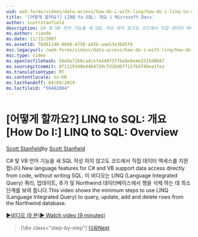 ```yaml
---
uid: web-forms/videos/data-access/how-do-i-with-linq/how-do-i-linq-to-sql-overview
title: '[어떻게 할까요?] LINQ to SQL: 개요 | Microsoft Docs'
author: scottstanfield
description: C# 및 VB 언어 기능을 새 SQL 작성 하지 않고도 코드에서 직접 데이터 액세스를 지원 합니다. 이 비디오에서는 LINQ (언어 정수...를 사용 하는 최소 단계 보여 줍니다.
ms.author: riande
ms.date: 11/15/2007
ms.assetid: f8d01146-8048-4750-a43b-aae53e3bd5f6
msc.legacyurl: /web-forms/videos/data-access/how-do-i-with-linq/how-do-i-linq-to-sql-overview
msc.type: video
ms.openlocfilehash: 56dda72b8cadcef4449f3ff6e8e8e4e3315d0687
ms.sourcegitcommit: 0f1119340e4464720cfd16d0ff15764746ea1fea
ms.translationtype: MT
ms.contentlocale: ko-KR
ms.lasthandoff: 04/09/2019
ms.locfileid: "59402884"
---
```

# <a name="how-do-i-linq-to-sql-overview"></a><span data-ttu-id="506cb-104">[어떻게 할까요?] LINQ to SQL: 개요</span><span class="sxs-lookup"><span data-stu-id="506cb-104">[How Do I:] LINQ to SQL: Overview</span></span>

<span data-ttu-id="506cb-105">[Scott Stanfield](https://github.com/scottstanfield)</span><span class="sxs-lookup"><span data-stu-id="506cb-105">by [Scott Stanfield](https://github.com/scottstanfield)</span></span>

<span data-ttu-id="506cb-106">C# 및 VB 언어 기능을 새 SQL 작성 하지 않고도 코드에서 직접 데이터 액세스를 지원 합니다.</span><span class="sxs-lookup"><span data-stu-id="506cb-106">New language features for C# and VB support data access directly from code, without writing SQL.</span></span> <span data-ttu-id="506cb-107">이 비디오는 LINQ (Language Integrated Query) 쿼리, 업데이트, 추가 및 Northwind 데이터베이스에서 행을 삭제 하는 데 최소 단계를 보여 줍니다.</span><span class="sxs-lookup"><span data-stu-id="506cb-107">This video shows the minimum steps to use LINQ (Language Integrated Query) to query, update, add and delete rows from the Northwind database.</span></span>

[<span data-ttu-id="506cb-108">&#9654;비디오 (9 분)</span><span class="sxs-lookup"><span data-stu-id="506cb-108">&#9654; Watch video (9 minutes)</span></span>](https://channel9.msdn.com/Blogs/ASP-NET-Site-Videos/how-do-i-linq-to-sql-overview)

> [!div class="step-by-step"]
> [<span data-ttu-id="506cb-109">다음</span><span class="sxs-lookup"><span data-stu-id="506cb-109">Next</span></span>](how-do-i-linq-to-sql-data-model.md)
